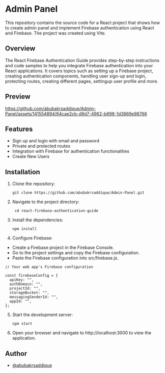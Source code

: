 # Admin Panel

This repository contains the source code for a React project that shows how to create admin panel and implement Firebase authentication using React and Firebase. The project was created using Vite.
## Overview

The React Firebase Authentication Guide provides step-by-step instructions and code samples to help you integrate Firebase authentication into your React applications. It covers topics such as setting up a Firebase project, creating authentication components, handling user sign-up and login, protecting routes, creating different pages, settingup user profile and more.

## Preview

https://github.com/abubakrsaddique/Admin-Panel/assets/141554894/64cae2cb-d9d7-4962-b698-1d3869e98766

## Features
* Sign up and login with email and password
* Private and protected routes
* Integration with Firebase for authentication functionalities
* Create New Users

## Installation

1. Clone the repository:

   ```shell
   git clone https://github.com/abubakrsaddique/Admin-Panel.git

2. Navigate to the project directory:

   ```shell
    cd react-firebase-authentication-guide

3. Install the dependencies:

   ```shell
   npm install

4. Configure Firebase:
- Create a Firebase project in the Firebase Console.
- Go to the project settings and copy the Firebase configuration.
- Paste the Firebase configuration into src/firebase.js.
```
// Your web app's Firebase configuration

const firebaseConfig = {
  apiKey: "",
  authDomain: "",
  projectId: "",
  storageBucket: "",
  messagingSenderId: "",
  appId: "",
};
```

5. Start the development server:
 
   ```shell
   npm start 
   
6. Open your browser and navigate to http://localhost:3000 to view the application.


## Author

* [@abubakrsaddique](https://github.com/abubakrsaddique)

